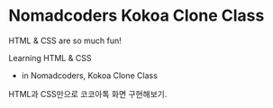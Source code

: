 # Nomadcoders Kokoa Clone Class

HTML & CSS are so much fun!

Learning HTML & CSS

- in Nomadcoders, Kokoa Clone Class

HTML과 CSS만으로 코코아톡 화면 구현해보기.
